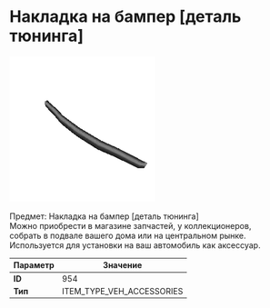 # Накладка на бампер [деталь тюнинга]

![Item Image](../img/954.webp?raw=true)

Предмет: Накладка на бампер [деталь тюнинга]<br>Можно приобрести в магазине запчастей, у коллекционеров,<br>собрать в подвале вашего дома или на центральном рынке.<br>Используется для установки на ваш автомобиль как аксессуар.


| Параметр | Значение |
|----------|----------|
| **ID** | 954 |
| **Тип** | ITEM_TYPE_VEH_ACCESSORIES |

